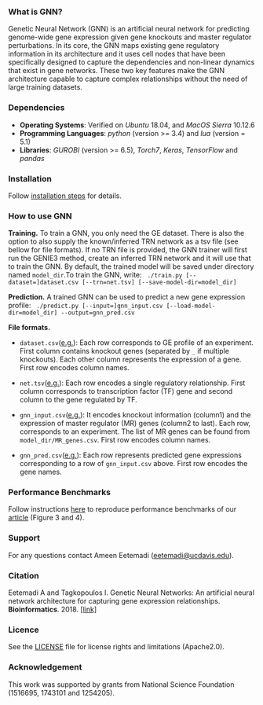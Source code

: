 ### What is GNN?
Genetic Neural Network (GNN) is an artificial neural network for predicting genome-wide gene expression given gene knockouts and master regulator perturbations. In its core, the GNN maps existing gene regulatory information in its architecture and it uses cell nodes that have been specifically designed to capture the dependencies and non-linear dynamics that exist in gene networks. These two key features make the GNN architecture capable to capture complex relationships without the need of large training datasets.

### Dependencies
+ **Operating Systems**: Verified on *Ubuntu* 18.04, and *MacOS Sierra* 10.12.6
+ **Programming Languages**: *python* (version >= 3.4) and *lua* (version = 5.1)
+ **Libraries**: *GUROBI* (version >= 6.5), *Torch7*, *Keras*, *TensorFlow* and *pandas*

### Installation
Follow [installation steps](doc/installation.md) for details.

### How to use GNN
**Training.** To train a GNN, you only need the GE dataset. There is also the option to also supply the known/inferred TRN network as a tsv file (see bellow for file formats). If no TRN file is provided, the GNN trainer will first run the GENIE3 method, create an inferred TRN network and it will use that to train the GNN. By default, the trained model will be saved under directory named `model_dir`.To train the GNN, write:
``` ./train.py [--dataset=]dataset.csv [--trn=net.tsv] [--save-model-dir=model_dir]```

**Prediction.** A trained GNN can be used to predict a new gene expression profile:
``` ./predict.py [--input=]gnn_input.csv [--load-model-dir=model_dir] --output=gnn_pred.csv```

**File formats.**

* ```dataset.csv```([e.g.](./data/hello_world/dataset.csv)): Each row corresponds to GE profile of an experiment. First column contains knockout genes (separated by ```_``` if multiple knockouts). Each other column represents the expression of a gene. First row encodes column names.
* ```net.tsv```([e.g.](./data/hello_world/net.tsv)): Each row encodes a single regulatory relationship. First column corresponds to transcription factor (TF) gene and second column to the gene regulated by TF.  
* ```gnn_input.csv```([e.g.](./data/hello_world/gnn_input.csv)): It encodes knockout information (column1) and the expression of master regulator (MR) genes (column2 to last). Each row, corresponds to an experiment. The list of MR genes can be found from ```model_dir/MR_genes.csv```. First row encodes column names.

* ```gnn_pred.csv```([e.g.](./data/hello_world/gnn_pred.csv)): Each row represents predicted gene expressions corresponding to a row of ```gnn_input.csv``` above. First row encodes the gene names.

<!---
### Running
* **Step1**: prepare a directory containing your input files (with exact names):
	* ``` net.dep ```
	* ``` Ranges_GE.csv ```
	* ``` KO_NonMR.tsv ```
	* ``` GE_NonMR.tsv ```
	* ``` GE_MR.tsv ```
* **Step2**: identify ```train_test_filename``` containing comma separated sample ids for training (first row) and test (second row) sets. To generate using stratified sampling and 5-fold cross-validation follow instructions [here](doc/data_preparation.md#stratified-sampling).
* **Step3**: run ```th trainPred.lua directory_name train_test_filename```

Predictions will be saved as ```grnn_pred_[train_test_filename].csv```
-->


### Performance Benchmarks
Follow instructions [here](doc/benchmarks.md) to reproduce performance benchmarks of our [article](https://doi.org/10.1093/bioinformatics/bty945) (Figure 3 and 4).

### Support
For any questions contact Ameen Eetemadi (eetemadi@ucdavis.edu).

### Citation
Eetemadi A and Tagkopoulos I. Genetic Neural Networks: An artificial neural network architecture for capturing gene expression relationships. **Bioinformatics**. 2018. [\[link\]](https://doi.org/10.1093/bioinformatics/bty945)

### Licence
See the [LICENSE](./LICENSE) file for license rights and limitations (Apache2.0).

### Acknowledgement
This work was supported by grants from National Science Foundation (1516695, 1743101 and 1254205).






